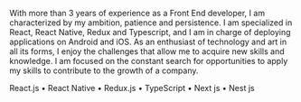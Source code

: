 With more than 3 years of experience as a Front End developer, I am characterized by my ambition, patience and persistence. I am specialized in React, React Native, Redux and Typescript, and I am in charge of deploying applications on Android and iOS. As an enthusiast of technology and art in all its forms, I enjoy the challenges that allow me to acquire new skills and knowledge. I am focused on the constant search for opportunities to apply my skills to contribute to the growth of a company.

React.js • React Native • Redux.js • TypeScript • Next js • Nest js
